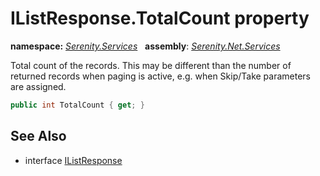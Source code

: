 # IListResponse.TotalCount property
**namespace:** *[Serenity.Services](../../README.md#serenity.services-namespace)*   **assembly**: *[Serenity.Net.Services](../../README.md)*

Total count of the records. This may be different than the number of returned records when paging is active, e.g. when Skip/Take parameters are assigned.

```csharp
public int TotalCount { get; }
```

## See Also

* interface [IListResponse](../IListResponse.md)
